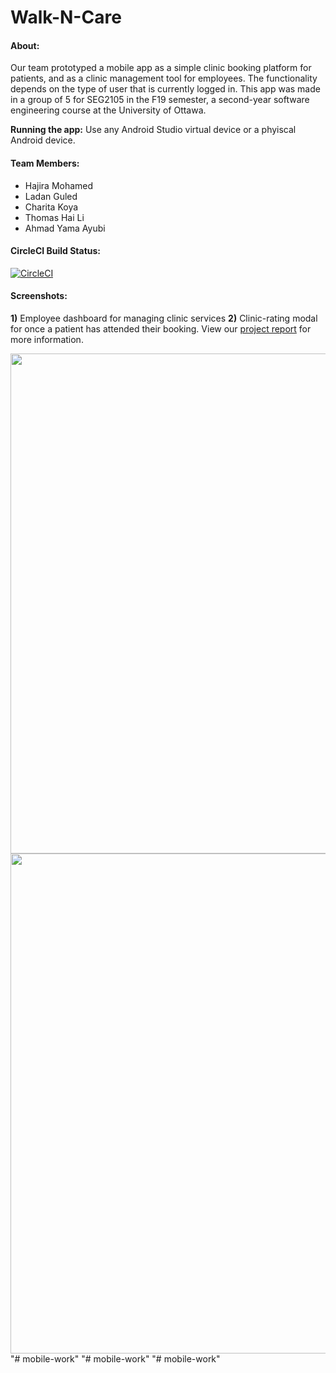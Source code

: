# Walk-N-Care

#### About:

Our team prototyped a mobile app as a simple clinic booking platform for patients, and as a clinic management tool for employees. The functionality depends on the type of user that is currently logged in. This app was made in a group of 5 for SEG2105 in the F19 semester, a second-year software engineering course at the University of Ottawa.

**Running the app:** Use any Android Studio virtual device or a phyiscal Android device.

#### Team Members:

- Hajira Mohamed
- Ladan Guled
- Charita Koya
- Thomas Hai Li
- Ahmad Yama Ayubi

#### CircleCI Build Status:

[![CircleCI](https://circleci.com/gh/SEG2105-uottawa/seg2105-project-team-f19-5.svg?style=svg&circle-token=fa8576c9c01eb67a88929841760b681ea30820b3)](https://circleci.com/gh/SEG2105-uottawa/seg2105-project-team-f19-5)

#### Screenshots:

**1)** Employee dashboard for managing clinic services **2)** Clinic-rating modal for once a patient has attended their booking. View our [project report](https://github.com/thomas-hai-li/android-walkncare/blob/master/SEG%202105%20Android%20Project%202019%20-%20Final%20Report%20(Group%205).pdf) for more information.

<img align="left" src="https://user-images.githubusercontent.com/34053587/75723699-c9ea6980-5caa-11ea-96db-addd0e624584.png" height="800" />

<img align="right" src="https://user-images.githubusercontent.com/34053587/75723702-cbb42d00-5caa-11ea-91c2-d200f9fc6782.png" height="800" />
"# mobile-work" 
"# mobile-work" 
"# mobile-work" 
